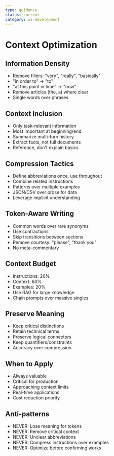 ```yaml
---
type: guidance
status: current
category: ai-development
---
```


# Context Optimization

## Information Density
- Remove fillers: "very", "really", "basically"
- "in order to" → "to"
- "at this point in time" → "now"
- Remove articles (the, a) where clear
- Single words over phrases

## Context Inclusion
- Only task-relevant information
- Most important at beginning/end
- Summarize multi-turn history
- Extract facts, not full documents
- Reference, don't explain basics

## Compression Tactics
- Define abbreviations once, use throughout
- Combine related instructions
- Patterns over multiple examples
- JSON/CSV over prose for data
- Leverage implicit understanding

## Token-Aware Writing
- Common words over rare synonyms
- Use contractions
- Skip transitions between sections
- Remove courtesy: "please", "thank you"
- No meta-commentary

## Context Budget
- Instructions: 20%
- Context: 60%
- Examples: 20%
- Use RAG for large knowledge
- Chain prompts over massive singles

## Preserve Meaning
- Keep critical distinctions
- Retain technical terms
- Preserve logical connectors
- Keep quantifiers/constraints
- Accuracy over compression

## When to Apply
- Always valuable
- Critical for production
- Approaching context limits
- Real-time applications
- Cost reduction priority

## Anti-patterns
- NEVER: Lose meaning for tokens
- NEVER: Remove critical context
- NEVER: Unclear abbreviations
- NEVER: Compress instructions over examples
- NEVER: Optimize before confirming works